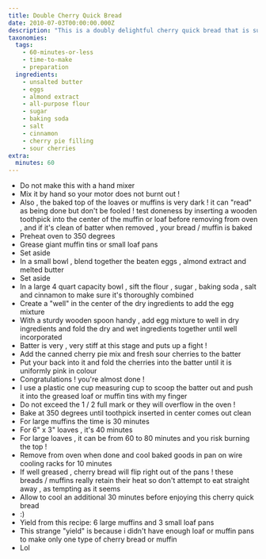 ```yaml
---
title: Double Cherry Quick Bread
date: 2010-07-03T00:00:00.000Z
description: "This is a doubly delightful cherry quick bread that is sure to delight! it uses canned cherry pie filling and the added bonus of orchard fresh sour cherries. very moist, dense and delicious, this makes both wonderful loaf size breads and fantastic muffins. there is no need to frost, glaze or adorn this bread in any other manner...it's that good!\r\n\r\nplease note: you will not get the same results if you substitute oil for butter or applesauce for butter/oil. your baking times will increase and the cherry flavour will be diminished. also, cinnamon's are different. i use a vietnamese cinnamon which is a much softer, less harsh cinnamon.\r\n\r\nalso, times are not for a large loaf pan. the baking time can exceed one hour if you choose to bake in a larger pan. this recipe is for small loaves or large muffins. baking time will vary with muffin or loaf pan size!"
taxonomies:
  tags:
    - 60-minutes-or-less
    - time-to-make
    - preparation
  ingredients:
    - unsalted butter
    - eggs
    - almond extract
    - all-purpose flour
    - sugar
    - baking soda
    - salt
    - cinnamon
    - cherry pie filling
    - sour cherries
extra:
  minutes: 60
---
```

 - Do not make this with a hand mixer
 - Mix it by hand so your motor does not burnt out !
 - Also , the baked top of the loaves or muffins is very dark ! it can "read" as being done but don't be fooled ! test doneness by inserting a wooden toothpick into the center of the muffin or loaf before removing from oven , and if it's clean of batter when removed , your bread / muffin is baked
 - Preheat oven to 350 degrees
 - Grease giant muffin tins or small loaf pans
 - Set aside
 - In a small bowl , blend together the beaten eggs , almond extract and melted butter
 - Set aside
 - In a large 4 quart capacity bowl , sift the flour , sugar , baking soda , salt and cinnamon to make sure it's thoroughly combined
 - Create a "well" in the center of the dry ingredients to add the egg mixture
 - With a sturdy wooden spoon handy , add egg mixture to well in dry ingredients and fold the dry and wet ingredients together until well incorporated
 - Batter is very , very stiff at this stage and puts up a fight !
 - Add the canned cherry pie mix and fresh sour cherries to the batter
 - Put your back into it and fold the cherries into the batter until it is uniformly pink in colour
 - Congratulations ! you're almost done !
 - I use a plastic one cup measuring cup to scoop the batter out and push it into the greased loaf or muffin tins with my finger
 - Do not exceed the 1 / 2 full mark or they will overflow in the oven !
 - Bake at 350 degrees until toothpick inserted in center comes out clean
 - For large muffins the time is 30 minutes
 - For 6" x 3" loaves , it's 40 minutes
 - For large loaves , it can be from 60 to 80 minutes and you risk burning the top !
 - Remove from oven when done and cool baked goods in pan on wire cooling racks for 10 minutes
 - If well greased , cherry bread will flip right out of the pans ! these breads / muffins really retain their heat so don't attempt to eat straight away , as tempting as it seems
 - Allow to cool an additional 30 minutes before enjoying this cherry quick bread
 - :)
 - Yield from this recipe: 6 large muffins and 3 small loaf pans
 - This strange "yield" is because i didn't have enough loaf or muffin pans to make only one type of cherry bread or muffin
 - Lol
